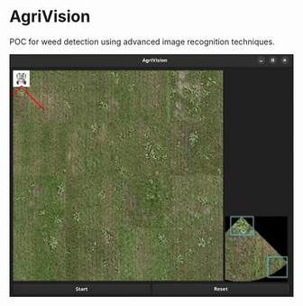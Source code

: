 # AgriVision

POC for weed detection using advanced image recognition techniques.

![preview](assets/demo.gif)